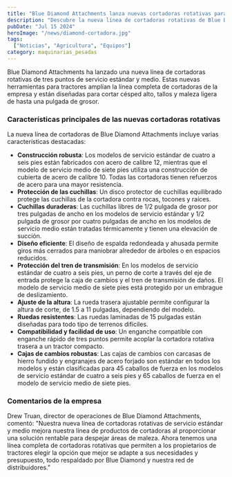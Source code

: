 ```yaml
---
title: "Blue Diamond Attachments lanza nuevas cortadoras rotativas para tractores"
description: "Descubre la nueva línea de cortadoras rotativas de Blue Diamond Attachments, diseñada para cortar césped alto y maleza ligera de hasta una pulgada de grosor."
pubDate: "Jul 15 2024"
heroImage: "/news/diamond-cortadora.jpg"
tags:
  ["Noticias", "Agricultura", "Equipos"]
category: maquinarias_pesadas
---
```


Blue Diamond Attachments ha lanzado una nueva línea de cortadoras rotativas de tres puntos de servicio estándar y medio. Estas nuevas herramientas para tractores amplían la línea completa de cortadoras de la empresa y están diseñadas para cortar césped alto, tallos y maleza ligera de hasta una pulgada de grosor.

### Características principales de las nuevas cortadoras rotativas

La nueva línea de cortadoras de Blue Diamond Attachments incluye varias características destacadas:

- **Construcción robusta**: Los modelos de servicio estándar de cuatro a seis pies están fabricados con acero de calibre 12, mientras que el modelo de servicio medio de siete pies utiliza una construcción de cubierta de acero de calibre 10. Todas las cortadoras tienen refuerzos de acero para una mayor resistencia.
- **Protección de las cuchillas**: Un disco protector de cuchillas equilibrado protege las cuchillas de la cortadora contra rocas, tocones y raíces.
- **Cuchillas duraderas**: Las cuchillas libres de 1/2 pulgada de grosor por tres pulgadas de ancho en los modelos de servicio estándar y 1/2 pulgada de grosor por cuatro pulgadas de ancho en los modelos de servicio medio están tratadas térmicamente y tienen una elevación de succión.
- **Diseño eficiente**: El diseño de espalda redondeada y ahusada permite giros más cerrados para maniobrar alrededor de árboles o en espacios reducidos.
- **Protección del tren de transmisión**: En los modelos de servicio estándar de cuatro a seis pies, un perno de corte a través del eje de entrada protege la caja de cambios y el tren de transmisión de daños. El modelo de servicio medio de siete pies está protegido por un embrague de deslizamiento.
- **Ajuste de la altura**: La rueda trasera ajustable permite configurar la altura de corte, de 1.5 a 11 pulgadas, dependiendo del modelo.
- **Ruedas resistentes**: Las ruedas laminadas de 15 pulgadas están diseñadas para todo tipo de terrenos difíciles.
- **Compatibilidad y facilidad de uso**: Un enganche compatible con enganche rápido de tres puntos permite acoplar la cortadora rotativa trasera a un tractor compacto.
- **Cajas de cambios robustas**: Las cajas de cambios con carcasas de hierro fundido y engranajes de acero forjado son estándar en todos los modelos y están clasificadas para 45 caballos de fuerza en los modelos de servicio estándar de cuatro a seis pies y 65 caballos de fuerza en el modelo de servicio medio de siete pies.

### Comentarios de la empresa

Drew Truan, director de operaciones de Blue Diamond Attachments, comentó: "Nuestra nueva línea de cortadoras rotativas de servicio estándar y medio mejora nuestra línea de productos de cortadoras al proporcionar una solución rentable para despejar áreas de maleza. Ahora tenemos una línea completa de cortadoras rotativas que permiten a los propietarios de tractores elegir la opción que mejor se adapte a sus necesidades y presupuesto, todo respaldado por Blue Diamond y nuestra red de distribuidores."